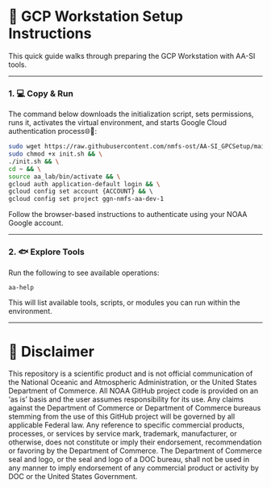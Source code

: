 # 📘 GCP Workstation Setup Instructions

This quick guide walks through preparing the GCP Workstation with AA-SI tools.

---

### 1. 💻 Copy & Run

The command below downloads the initialization script, sets permissions, runs it, activates the virtual environment, and starts Google Cloud authentication process🌐🔐:

```bash
sudo wget https://raw.githubusercontent.com/nmfs-ost/AA-SI_GPCSetup/main/init.sh && \
sudo chmod +x init.sh && \
./init.sh && \
cd ~ && \
source aa_lab/bin/activate && \
gcloud auth application-default login && \
gcloud config set account {ACCOUNT} && \ 
gcloud config set project ggn-nmfs-aa-dev-1 
```

Follow the browser-based instructions to authenticate using your NOAA Google account.

---

### 2. 🐟 Explore Tools

Run the following to see available operations:

```bash
aa-help
```

This will list available tools, scripts, or modules you can run within the environment.

---

# 📜 Disclaimer
This repository is a scientific product and is not official communication of the National Oceanic and Atmospheric Administration, or the United States Department of Commerce. All NOAA GitHub project code is provided on an ‘as is’ basis and the user assumes responsibility for its use. Any claims against the Department of Commerce or Department of Commerce bureaus stemming from the use of this GitHub project will be governed by all applicable Federal law. Any reference to specific commercial products, processes, or services by service mark, trademark, manufacturer, or otherwise, does not constitute or imply their endorsement, recommendation or favoring by the Department of Commerce. The Department of Commerce seal and logo, or the seal and logo of a DOC bureau, shall not be used in any manner to imply endorsement of any commercial product or activity by DOC or the United States Government.
